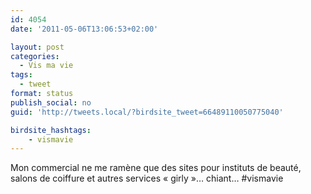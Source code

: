 ```yaml
---
id: 4054
date: '2011-05-06T13:06:53+02:00'

layout: post
categories:
  - Vis ma vie
tags:
  - tweet
format: status
publish_social: no
guid: 'http://tweets.local/?birdsite_tweet=66489110050775040'

birdsite_hashtags:
    - vismavie
---
```


Mon commercial ne me ramène que des sites pour instituts de beauté, salons de coiffure et autres services « girly »… chiant… #vismavie